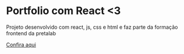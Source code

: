 # Portfolio com React <3 

Projeto desenvolvido com react, js, css e html e faz parte da formação frontend da pretalab

<a href="https://cailanepretalaber1.netlify.app/" target="_blank"> Confira aqui </a>
